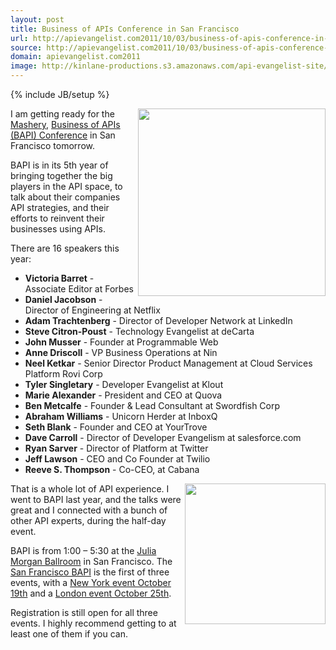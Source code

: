 ```yaml
---
layout: post
title: Business of APIs Conference in San Francisco
url: http://apievangelist.com2011/10/03/business-of-apis-conference-in-san-francisco/
source: http://apievangelist.com2011/10/03/business-of-apis-conference-in-san-francisco/
domain: apievangelist.com2011
image: http://kinlane-productions.s3.amazonaws.com/api-evangelist-site/blog/Business-of-APIs-Conference-2011.png
---
```

{% include JB/setup %}<p>
     <a title="Business of APIs Conference" href="http://apiconference.com/"><img src="http://kinlane-productions.s3.amazonaws.com/events/Business-of-APIs-Conference-2011.png"  width="300" align="right" /></a>
</p>
<p>
     I am getting ready for the <a title="Mashery" href="http://www.mashery.com">Mashery</a>, <a title="Business of APIs Conference" href="http://apiconference.com/">Business of APIs (BAPI) Conference</a> in San Francisco tomorrow.
</p>
<p>
     BAPI is in its 5th year of bringing together the big players in the API space, to talk about their companies API strategies, and their efforts to reinvent their businesses using APIs.
</p>
<p>
     There are 16 speakers this year:
</p>
<ul>
     <li>
          <strong>Victoria Barret</strong> - Associate Editor at Forbes
     </li>
     <li>
          <strong>Daniel Jacobson</strong> - Director of Engineering at Netflix
     </li>
     <li>
          <strong>Adam Trachtenberg</strong> - Director of Developer Network at LinkedIn
     </li>
     <li>
          <strong>Steve Citron-Poust</strong> - Technology Evangelist at deCarta
     </li>
     <li>
          <strong>John Musser</strong> - Founder at Programmable Web
     </li>
     <li>
          <strong>Anne Driscoll</strong> - VP Business Operations at Nin
     </li>
     <li>
          <strong>Neel Ketkar</strong> - Senior Director Product Management at Cloud Services Platform Rovi Corp
     </li>
     <li>
          <strong>Tyler Singletary</strong> - Developer Evangelist at Klout
     </li>
     <li>
          <strong>Marie Alexander</strong> - President and CEO at Quova
     </li>
     <li>
          <strong>Ben Metcalfe</strong> - Founder &amp; Lead Consultant at Swordfish Corp
     </li>
     <li>
          <strong>Abraham Williams</strong> - Unicorn Herder at InboxQ
     </li>
     <li>
          <strong>Seth Blank</strong> - Founder and CEO at YourTrove
     </li>
     <li>
          <strong>Dave Carroll</strong> - Director of Developer Evangelism at salesforce.com
     </li>
     <li>
          <strong>Ryan Sarver</strong> - Director of Platform at Twitter
     </li>
     <li>
          <strong>Jeff Lawson</strong> - CEO and Co Founder at Twilio
     </li>
     <li>
          <strong>Reeve S. Thompson</strong> - Co-CEO, at Cabana
     </li>
</ul>
<p>
     <img src="http://kinlane-productions.s3.amazonaws.com/events/business-of-apis-audience.jpg"  width="225" align="right" />
</p>
<p>
     That is a whole lot of API experience. I went to BAPI last year, and the talks were great and I connected with a bunch of other API experts, during the half-day event.
</p>
<p>
     BAPI is from 1:00 – 5:30 at the <a title="Julia Morgan Ballroom" href="http://www.juliamorganballroom.com/">Julia Morgan Ballroom</a> in San Francisco. The <a title="San Francisco BAPI" href="http://www.eventbrite.com/event/1825463009?ref=ebtn">San Francisco BAPI</a> is the first of three events, with a <a title="New York event October 19th" href="http://www.eventbrite.com/event/2025693905?ref=ebtn">New York event October 19th</a> and a <a title="London event October 25th" href="http://www.eventbrite.com/event/2025746061?ref=ebtn">London event October 25th</a>.
</p>
<p>
     Registration is still open for all three events. I highly recommend getting to at least one of them if you can.
</p>

